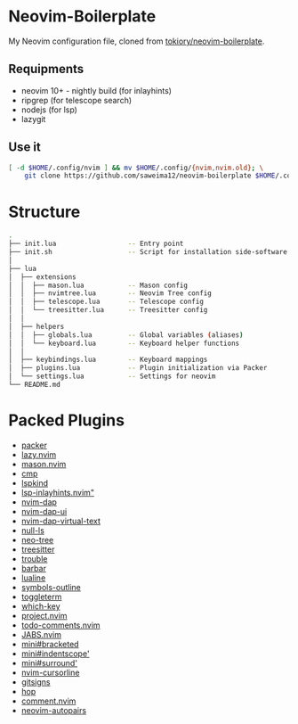# Neovim-Boilerplate

My Neovim configuration file, cloned from [tokiory/neovim-boilerplate](https://github.com/tokiory/neovim-boilerplate).

## Requipments

- neovim 10+ - nightly build (for inlayhints)
- ripgrep (for telescope search)
- nodejs (for lsp)
- lazygit

## Use it

```sh
[ -d $HOME/.config/nvim ] && mv $HOME/.config/{nvim,nvim.old}; \
    git clone https://github.com/saweima12/neovim-boilerplate $HOME/.config/nvim
```

# Structure

```bash
.
├── init.lua                  -- Entry point
├── init.sh                   -- Script for installation side-software (aka packer)
│
├── lua
│  ├── extensions
│  │  ├── mason.lua           -- Mason config
│  │  ├── nvimtree.lua        -- Neovim Tree config
│  │  ├── telescope.lua       -- Telescope config
│  │  └── treesitter.lua      -- Treesitter config
│  │
│  ├── helpers
│  │  ├── globals.lua         -- Global variables (aliases)
│  │  └── keyboard.lua        -- Keyboard helper functions
│  │
│  ├── keybindings.lua        -- Keyboard mappings
│  ├── plugins.lua            -- Plugin initialization via Packer
│  └── settings.lua           -- Settings for neovim
└── README.md
```

# Packed Plugins
- [packer](https://github.com/wbthomason/packer.nvim)
- [lazy.nvim](https://github.com/folke/lazy.nvim)
- [mason.nvim](https://github.com/williamboman/mason.nvim)
- [cmp](https://github.com/hrsh7th/nvim-cmp)
- [lspkind](https://github.com/onsails/lspkind.nvim)
- [lsp-inlayhints.nvim"](https://github.com/lvimuser/lsp-inlayhints.nvim)
- [nvim-dap](https://github.com/mfussenegger/nvim-dap)
- [nvim-dap-ui](https://github.com/rcarriga/nvim-dap-ui)
- [nvim-dap-virtual-text](https://github.com/theHamsta/nvim-dap-virtual-text)
- [null-ls](https://github.com/jose-elias-alvarez/null-ls.nvim)
- [neo-tree](https://github.com/nvim-neo-tree/neo-tree.nvim)
- [treesitter](https://github.com/tree-sitter/tree-sitter)
- [trouble](https://github.com/folke/trouble.nvim)
- [barbar](https://github.com/romgrk/barbar.nvim)
- [lualine](https://github.com/nvim-lualine/lualine.nvim)
- [symbols-outline](https://github.com/simrat39/symbols-outline.nvim)
- [toggleterm](https://github.com/akinsho/toggleterm.nvim)
- [which-key](https://github.com/folke/which-key.nvim)
- [project.nvim](https://github.com/ahmedkhalf/project.nvim)
- [todo-comments.nvim](https://github.com/folke/todo-comments.nvim)
- [JABS.nvim](https://github.com/matbme/JABS.nvim)
- [mini#bracketed](https://github.com/echasnovski/mini.nvim/blob/main/readmes/mini-bracketed.md)
- [mini#indentscope'](https://github.com/echasnovski/mini.nvim/blob/main/readmes/mini-indentscope.md)
- [mini#surround'](https://github.com/echasnovski/mini.nvim/blob/main/readmes/mini-surround.md)
- [nvim-cursorline](https://github.com/yamatsum/nvim-cursorline)
- [gitsigns](https://github.com/lewis6991/gitsigns.nvim)
- [hop](https://github.com/phaazon/hop.nvim)
- [comment.nvim](https://github.com/numToStr/Comment.nvim)
- [neovim-autopairs](https://github.com/windwp/nvim-autopairs)

